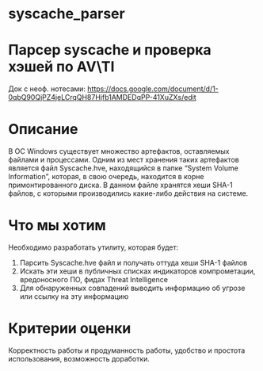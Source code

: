 # syscache_parser
# Парсер syscache и проверка хэшей по AV\TI
Док с неоф. нотесами: https://docs.google.com/document/d/1-0qbQ90QjPZ4jeLCrqQH87Hjfb1AMDEDqPP-41XuZXs/edit

# Описание

В ОС Windows существует множество артефактов, оставляемых файлами и процессами. Одним из мест хранения таких артефактов является файл Syscache.hve, находящийся в папке “System Volume Information”, которая, в свою очередь, находится в корне примонтированного диска. В данном файле хранятся хеши SHA-1 файлов, с которыми производились какие-либо действия на системе.

# Что мы хотим

Необходимо разработать утилиту, которая будет:

1. Парсить Syscache.hve файл и получать оттуда хеши SHA-1 файлов
2. Искать эти хеши в публичных списках индикаторов компрометации, вредоносного ПО, фидах Threat Intelligence
3. Для обнаруженных совпадений выводить информацию об угрозе или ссылку на эту информацию

# Критерии оценки

Корректность работы и продуманность работы, удобство и простота использования, возможность доработки.
